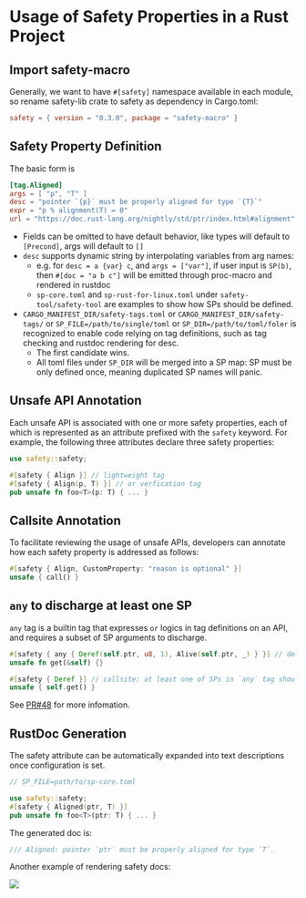 # Usage of Safety Properties in a Rust Project

## Import safety-macro

Generally, we want to have `#[safety]` namespace available in each module, so rename safety-lib
crate to safety as dependency in Cargo.toml:

```toml
safety = { version = "0.3.0", package = "safety-macro" }
```

## Safety Property Definition

The basic form is

```toml
[tag.Aligned]
args = [ "p", "T" ]
desc = "pointer `{p}` must be properly aligned for type `{T}`"
expr = "p % alignment(T) = 0"
url = "https://doc.rust-lang.org/nightly/std/ptr/index.html#alignment"
```

* Fields can be omitted to have default behavior, like types will default to `[Precond]`, args will
default to `[]`
* `desc` supports dynamic string by interpolating variables from arg names: 
  * e.g. for `desc = a {var} c`, and `args = ["var"]`, if user input is `SP(b)`, then 
    `#[doc = "a b c"]` will be emitted through proc-macro and rendered in rustdoc
  * `sp-core.toml` and `sp-rust-for-linux.toml` under `safety-tool/safety-tool` are examples to show
  how SPs should be defined.
* `CARGO_MANIFEST_DIR/safety-tags.toml` or `CARGO_MANIFEST_DIR/safety-tags/` or
  `SP_FILE=/path/to/single/toml` or `SP_DIR=/path/to/toml/foler` is recognized to enable code
  relying on tag definitions, such as tag checking and rustdoc rendering for desc.
  * The first candidate wins.
  * All toml files under `SP_DIR` will be merged into a SP map: SP must be only defined once,
    meaning duplicated SP names will panic.

## Unsafe API Annotation

Each unsafe API is associated with one or more safety properties, each of which is represented as an
attribute prefixed with the `safety` keyword. For example, the following three attributes declare
three safety properties:

```rust
use safety::safety;

#[safety { Align }] // lightweight tag 
#[safety { Align(p, T) }] // or verfication tag
pub unsafe fn foo<T>(p: T) { ... }
```

## Callsite Annotation

To facilitate reviewing the usage of unsafe APIs, developers can annotate how each safety property
is addressed as follows: 

```rust
#[safety { Align, CustomProperty: "reason is optional" }]
unsafe { call() }
```

## `any` to discharge at least one SP

`any` tag is a builtin tag that expresses `or` logics in tag definitions on an API, and requires a
subset of SP arguments to discharge.

```rust
#[safety { any { Deref(self.ptr, u8, 1), Alive(self.ptr, _) } }] // defsite
unsafe fn get(&self) {}

#[safety { Deref }] // callsite: at least one of SPs in `any` tag should be discharged
unsafe { self.get() }
```

See [PR#48](https://github.com/Artisan-Lab/tag-std/pull/48) for more infomation.

## RustDoc Generation 

The safety attribute can be automatically expanded into text descriptions once configuration is set.


```rust
// SP_FILE=path/to/sp-core.toml

use safety::safety;
#[safety { Aligned(ptr, T) }]
pub unsafe fn foo<T>(ptr: T) { ... }
```

The generated doc is:

```rust
/// Aligned: pointer `ptr` must be properly aligned for type `T`.
```

Another example of rendering safety docs:

![](https://github.com/user-attachments/assets/48ec3740-5a49-4afd-b17d-64bfc8b7e8e3)

